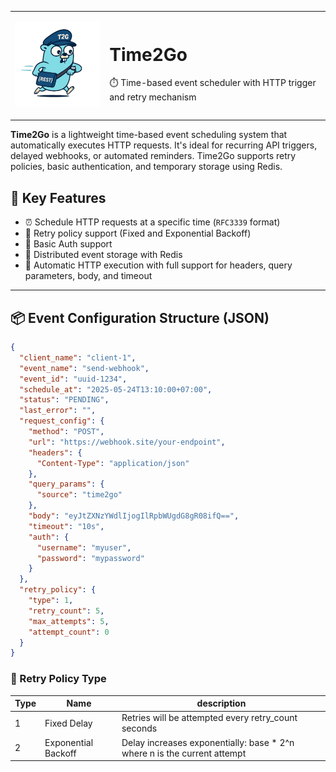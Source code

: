 <table>
   <tr>
      <td width=30%>
         <p align="center">
            <img src="t2g-logo.png" width="200"/>
         </p>
      </td>
      <td>
         <h1 align="left">Time2Go</h1>
         <p align="left">⏱️ Time-based event scheduler with HTTP trigger and retry mechanism</p>
      </td>
   </tr>
</table>

**Time2Go** is a lightweight time-based event scheduling system that automatically executes HTTP requests. It's ideal for recurring API triggers, delayed webhooks, or automated reminders. Time2Go supports retry policies, basic authentication, and temporary storage using Redis.

## 🚀 Key Features

- ⏰ Schedule HTTP requests at a specific time (`RFC3339` format)
- 🔁 Retry policy support (Fixed and Exponential Backoff)
- 🔐 Basic Auth support
- 💾 Distributed event storage with Redis
- 📡 Automatic HTTP execution with full support for headers, query parameters, body, and timeout

---

## 📦 Event Configuration Structure (JSON)

```json
{
  "client_name": "client-1",
  "event_name": "send-webhook",
  "event_id": "uuid-1234",
  "schedule_at": "2025-05-24T13:10:00+07:00",
  "status": "PENDING",
  "last_error": "",
  "request_config": {
    "method": "POST",
    "url": "https://webhook.site/your-endpoint",
    "headers": {
      "Content-Type": "application/json"
    },
    "query_params": {
      "source": "time2go"
    },
    "body": "eyJtZXNzYWdlIjogIlRpbWUgdG8gR08ifQ==",
    "timeout": "10s",
    "auth": {
      "username": "myuser",
      "password": "mypassword"
    }
  },
  "retry_policy": {
    "type": 1,
    "retry_count": 5,
    "max_attempts": 5,
    "attempt_count": 0
  }
}
```

### 🔁 Retry Policy Type

| Type | Name                | description                                                               |
| ---- | ------------------- | ------------------------------------------------------------------------- |
| 1    | Fixed Delay         | Retries will be attempted every retry_count seconds                       |
| 2    | Exponential Backoff | Delay increases exponentially: base \* 2^n where n is the current attempt |
